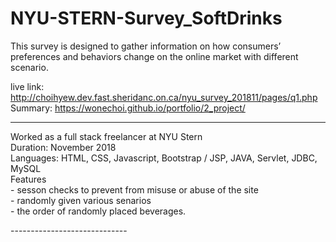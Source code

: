 # NYU-STERN-Survey_SoftDrinks
This survey is designed to gather information on how consumers’ preferences and behaviors change on the online market with different scenario.

live link: http://choihyew.dev.fast.sheridanc.on.ca/nyu_survey_201811/pages/q1.php <br>
Summary: https://wonechoi.github.io/portfolio/2_project/

-------------------------
<p>
	Worked as a full stack freelancer at NYU Stern<br>
	Duration: November 2018<br>
	Languages: HTML, CSS, Javascript, Bootstrap / JSP, JAVA, Servlet, JDBC, MySQL<br>
	Features<br>
	- sesson checks to prevent from misuse or abuse of the site<br>
	- randomly given various senarios<br>
	- the order of randomly placed beverages.<br>
</p>
-----------------------------
